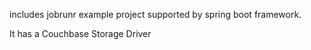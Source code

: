 includes jobrunr example project supported by spring boot framework.

It has a Couchbase Storage Driver
